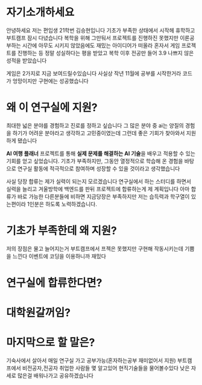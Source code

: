 # 자기소개하세요
안녕하세요 저는 편입생 21학번 김승현입니다
기초가 부족한 상태에서 시작헤 휴학하고 부트캠프 잠시 다녔습니다
복학을 위해 그만둬서 프로젝트를 진행하진 못했지만
이론공부하는 시간에 
아무도 시키지 않았음에도 재밌는 아이디어가 떠올라 혼자서 게임 프로젝트를 진행하는 등
정말 성실하다는 평을 받았고 복학 이후 전공만 들어 3.9 나쁘지 않은 성적을 받았습니다

게임은 2가지로 지금 보여드릴수있습니다
사실상 작년 11월에 공부를 시작한거라 코드가 엉망이지만 구현에는 성공했습니다

# 왜 이 연구실에 지원?

최대한 넓은 분야를 경험하고 진로를 정하고 싶습니다
그 많은 분야 중 ai는 양질의 경험을 하기가 어려운 분야라고 생각하고 고민중이였는데
그런데 좋은 기회가 찾아와서 지원하게 됐습니다

**AI 여행 플래너** 프로젝트를 통해 **실제 문제를 해결하는 AI 기술**을 배우고 적용할 수 있는 기회를 얻고 싶었습니다. 기초가 부족하지만, 그동안 열정적으로 학습해 온 경험을 바탕으로 연구실 활동에 적극적으로 참여하며 성장할 수 있을 것이라고 생각했습니다

사실 당장 합류는 제가 실력이 되는지 모르겠습니다
연구실에서 하는 스터디를 하면서 실력을 늘리고 
겨울방학에 백엔드를 판뒤 프로젝트에 합류하는게 제 계획입니다
아마 합류가 바로 가능한 다른분들에 비하면 지금당장은 부족하지만
저는 습득력과 학구열이 있는편이라 1인분은 하도록 노력하겠습니다.
  
# 기초가 부족한데 왜 지원?

저의 장점은 물고 늘어지는거
부트캠프에서 프젝은 못했지만
구현해 작동시키는데 기쁨을 느낀다
이벤트에 코딩을 이용하니까 재밌다
# 연구실에 합류한다면?


# **대학원갈꺼임?**

  



# 마지막으로 할 말은?
기숙사에서 살아서 매일 연구실 가고 공부가능(혼자하는공부 재미없어서 지원)
부트캠프에서 비전공자,전공자 취업한 사람들 몇 알고있어 현직기술들을 물어볼수있다
낮은 자세로 많은걸 배워나가고 공유하겠습니다

  
